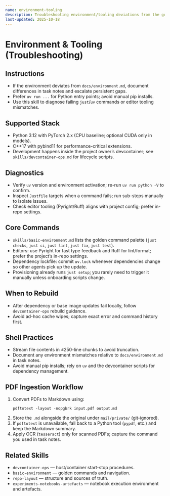 ```yaml
---
name: environment-tooling
description: Troubleshooting environment/tooling deviations from the golden path and keeping flows healthy.
last-updated: 2025-10-18
---
```


# Environment & Tooling (Troubleshooting)

## Instructions
- If the environment deviates from `docs/environment.md`, document differences in task notes and escalate persistent gaps.
- Prefer `uv run ...` for Python entry points; avoid manual pip installs.
- Use this skill to diagnose failing `just`/`uv` commands or editor tooling mismatches.

## Supported Stack

- Python 3.12 with PyTorch 2.x (CPU baseline; optional CUDA only in models).
- C++17 with pybind11 for performance-critical extensions.
- Development happens inside the project owner’s devcontainer; see `skills/devcontainer-ops.md` for lifecycle scripts.

## Diagnostics

- Verify `uv` version and environment activation; re-run `uv run python -V` to confirm.
- Inspect `Justfile` targets when a command fails; run sub-steps manually to isolate issues.
- Check editor tooling (Pyright/Ruff) aligns with project config; prefer in-repo settings.

## Core Commands

- `skills/basic-environment.md` lists the golden command palette (`just checks`, `just ci`, `just lint`, `just fix`, `just test`).
- Editors: use Pyright for fast type feedback and Ruff for lint/format; prefer the project’s in-repo settings.
- Dependency lockfile: commit `uv.lock` whenever dependencies change so other agents pick up the update.
- Provisioning already runs `just setup`; you rarely need to trigger it manually unless onboarding scripts change.

## When to Rebuild

- After dependency or base image updates fail locally, follow `devcontainer-ops` rebuild guidance.
- Avoid ad-hoc cache wipes; capture exact error and command history first.

## Shell Practices

- Stream file contents in ≤250-line chunks to avoid truncation.
- Document any environment mismatches relative to `docs/environment.md` in task notes.
- Avoid manual pip installs; rely on `uv` and the devcontainer scripts for dependency management.

## PDF Ingestion Workflow

1. Convert PDFs to Markdown using:
   ```
   pdftotext -layout -nopgbrk input.pdf output.md
   ```
2. Store the `.md` alongside the original under `mail/private/` (git-ignored).
3. If `pdftotext` is unavailable, fall back to a Python tool (`pypdf`, etc.) and keep the Markdown summary.
4. Apply OCR (`tesseract`) only for scanned PDFs; capture the command you used in task notes.

## Related Skills

- `devcontainer-ops` — host/container start-stop procedures.
- `basic-environment` — golden commands and navigation.
- `repo-layout` — structure and sources of truth.
- `experiments-notebooks-artefacts` — notebook execution environment and artefacts.
